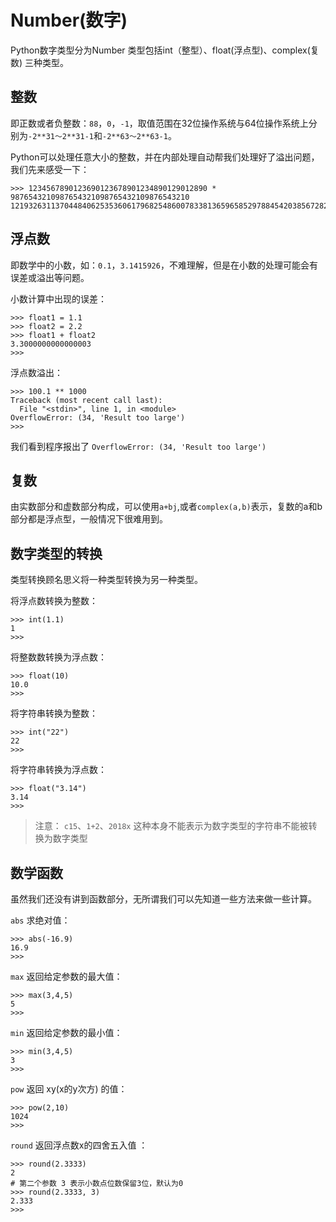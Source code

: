 # Number(数字)

Python数字类型分为Number 类型包括int（整型）、float(浮点型)、complex(复数) 三种类型。

## 整数

即正数或者负整数：`88`，`0`，`-1`，取值范围在32位操作系统与64位操作系统上分别为`-2**31～2**31-1`和`-2**63～2**63-1`。

Python可以处理任意大小的整数，并在内部处理自动帮我们处理好了溢出问题，我们先来感受一下：

```
>>> 1234567890123690123678901234890129012890 * 9876543210987654321098765432109876543210
12193263113704484062535360617968254860078338136596585297884542038567282731976900
```

## 浮点数

即数学中的小数，如：`0.1`，`3.1415926`，不难理解，但是在小数的处理可能会有误差或溢出等问题。

小数计算中出现的误差：

```
>>> float1 = 1.1
>>> float2 = 2.2
>>> float1 + float2
3.3000000000000003
>>>
```
浮点数溢出：

```
>>> 100.1 ** 1000
Traceback (most recent call last):
  File "<stdin>", line 1, in <module>
OverflowError: (34, 'Result too large')
>>>

```
我们看到程序报出了 `OverflowError: (34, 'Result too large')`

## 复数

由实数部分和虚数部分构成，可以使用`a+bj`,或者`complex(a,b)`表示，复数的a和b部分都是浮点型，一般情况下很难用到。

## 数字类型的转换

类型转换顾名思义将一种类型转换为另一种类型。

将浮点数转换为整数：

```
>>> int(1.1)
1
>>>
```
将整数数转换为浮点数：

```
>>> float(10)
10.0
>>>

```

将字符串转换为整数：

```
>>> int("22")
22
>>>
```

将字符串转换为浮点数：

```
>>> float("3.14")
3.14
>>>
```

> 注意： `c15`、`1+2`、`2018x` 这种本身不能表示为数字类型的字符串不能被转换为数字类型

## 数学函数

虽然我们还没有讲到函数部分，无所谓我们可以先知道一些方法来做一些计算。

`abs` 求绝对值：

```
>>> abs(-16.9)
16.9
>>>
```
`max` 返回给定参数的最大值：

```
>>> max(3,4,5)
5
>>>
```

`min` 返回给定参数的最小值：

```
>>> min(3,4,5)
3
>>>
```

`pow` 返回 xy(x的y次方) 的值：

```
>>> pow(2,10)
1024
>>>
```
`round` 返回浮点数x的四舍五入值 ：
```
>>> round(2.3333)
2
# 第二个参数 3 表示小数点位数保留3位，默认为0
>>> round(2.3333, 3)
2.333
>>>
```

